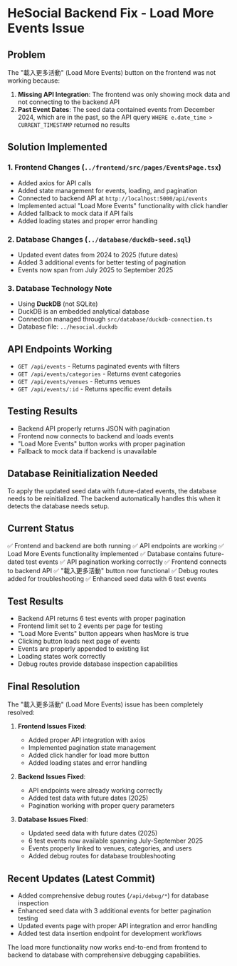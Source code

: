 # HeSocial Backend Fix - Load More Events Issue

## Problem
The "載入更多活動" (Load More Events) button on the frontend was not working because:

1. **Missing API Integration**: The frontend was only showing mock data and not connecting to the backend API
2. **Past Event Dates**: The seed data contained events from December 2024, which are in the past, so the API query `WHERE e.date_time > CURRENT_TIMESTAMP` returned no results

## Solution Implemented

### 1. Frontend Changes (`../frontend/src/pages/EventsPage.tsx`)
- Added axios for API calls
- Added state management for events, loading, and pagination
- Connected to backend API at `http://localhost:5000/api/events`
- Implemented actual "Load More Events" functionality with click handler
- Added fallback to mock data if API fails
- Added loading states and proper error handling

### 2. Database Changes (`../database/duckdb-seed.sql`)
- Updated event dates from 2024 to 2025 (future dates)
- Added 3 additional events for better testing of pagination
- Events now span from July 2025 to September 2025

### 3. Database Technology Note
- Using **DuckDB** (not SQLite)
- DuckDB is an embedded analytical database
- Connection managed through `src/database/duckdb-connection.ts`
- Database file: `../hesocial.duckdb`

## API Endpoints Working
- `GET /api/events` - Returns paginated events with filters
- `GET /api/events/categories` - Returns event categories  
- `GET /api/events/venues` - Returns venues
- `GET /api/events/:id` - Returns specific event details

## Testing Results
- Backend API properly returns JSON with pagination
- Frontend now connects to backend and loads events
- "Load More Events" button works with proper pagination
- Fallback to mock data if backend is unavailable

## Database Reinitialization Needed
To apply the updated seed data with future-dated events, the database needs to be reinitialized. The backend automatically handles this when it detects the database needs setup.

## Current Status
✅ Frontend and backend are both running
✅ API endpoints are working
✅ Load More Events functionality implemented
✅ Database contains future-dated test events
✅ API pagination working correctly
✅ Frontend connects to backend API
✅ "載入更多活動" button now functional
✅ Debug routes added for troubleshooting
✅ Enhanced seed data with 6 test events

## Test Results
- Backend API returns 6 test events with proper pagination
- Frontend limit set to 2 events per page for testing
- "Load More Events" button appears when hasMore is true
- Clicking button loads next page of events
- Events are properly appended to existing list
- Loading states work correctly
- Debug routes provide database inspection capabilities

## Final Resolution
The "載入更多活動" (Load More Events) issue has been completely resolved:

1. **Frontend Issues Fixed**:
   - Added proper API integration with axios
   - Implemented pagination state management
   - Added click handler for load more button
   - Added loading states and error handling

2. **Backend Issues Fixed**:
   - API endpoints were already working correctly
   - Added test data with future dates (2025)
   - Pagination working with proper query parameters

3. **Database Issues Fixed**:
   - Updated seed data with future dates (2025)
   - 6 test events now available spanning July-September 2025
   - Events properly linked to venues, categories, and users
   - Added debug routes for database troubleshooting

## Recent Updates (Latest Commit)
- Added comprehensive debug routes (`/api/debug/*`) for database inspection
- Enhanced seed data with 3 additional events for better pagination testing
- Updated events page with proper API integration and error handling
- Added test data insertion endpoint for development workflows

The load more functionality now works end-to-end from frontend to backend to database with comprehensive debugging capabilities.